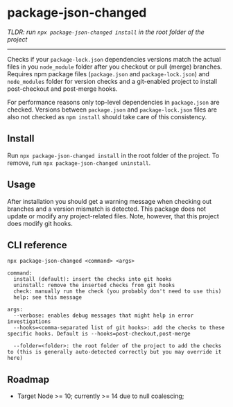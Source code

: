 # package-json-changed

_TLDR: run `npx package-json-changed install` in the root folder of the project_

---------------------------------------------------------

Checks if your `package-lock.json` dependencies versions match the actual files in you `node_module` folder after you checkout or pull (merge) branches. Requires npm package files (`package.json` and `package-lock.json`) and `node_modules` folder for version checks and a git-enabled project to install post-checkout and post-merge hooks.

For performance reasons only top-level dependencies in `package.json` are checked. Versions between `package.json` and `package-lock.json` files are also not checked as `npm install` should take care of this consistency.

## Install

Run `npx package-json-changed install` in the root folder of the project. To remove, run `npx package-json-changed uninstall`.

## Usage

After installation you should get a warning message when checking out branches and a version mismatch is detected. This package does not update or modify any project-related files. Note, however, that this project does modify git hooks.

## CLI reference

```
npx package-json-changed <command> <args>

command:
  install (default): insert the checks into git hooks
  uninstall: remove the inserted checks from git hooks
  check: manually run the check (you probably don't need to use this)
  help: see this message

args:
  --verbose: enables debug messages that might help in error investigations
  --hooks=<comma-separated list of git hooks>: add the checks to these specific hooks. Default is --hooks=post-checkout,post-merge

  --folder=<folder>: the root folder of the project to add the checks to (this is generally auto-detected correctly but you may override it here)
  ```

## Roadmap

- Target Node >= 10; currently >= 14 due to null coalescing;
